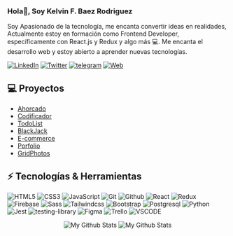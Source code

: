 ### Hola👋, Soy Kelvin F. Baez Rodriguez  
                                                         
Soy Apasionado de la tecnología, me encanta convertir ideas en realidades, Actualmente estoy en formación como Frontend Developer, específicamente con React.js y Redux y algo más 💻. Me encanta el desarrollo web y estoy abierto a aprender nuevas tecnologías.


[![LinkedIn](https://img.shields.io/badge/Kelvin_F.-0077B5?style=for-the-badge&logo=linkedin&logoColor=white&labelColor=101010)](https://www.linkedin.com/in/kelvin-f-baez-rodriguez-frontend-developer-student/)
[![Twitter](https://img.shields.io/badge/@KelvinFBR-1DA1F2?style=for-the-badge&logo=twitter&logoColor=white&labelColor=101010)](https://twitter.com/KelvinFBR)
[![telegram](https://img.shields.io/badge/KelvinFBR-0077B5?style=for-the-badge&logo=telegram&logoColor=white&labelColor=101010)](https://t.me/KelvinFBR)
[![Web](https://img.shields.io/badge/KelvinF.com-1DA1F2?style=for-the-badge&logo=dev.to&logoColor=white&labelColor=101010)](https://kelvin-f-baez-rodriguez-frontend-dev.netlify.app/)
</br>     

<!-- <div aling="center">
  <img aling="center" alt="GIF" src="https://i.pinimg.com/originals/e4/26/70/e426702edf874b181aced1e2fa5c6cde.gif" />
</div> -->

<!--   <img aling="center" alt="GIF" src="https://i.pinimg.com/originals/e4/26/70/e426702edf874b181aced1e2fa5c6cde.gif" /> -->


## 💻 Proyectos   

* [Ahorcado](https://kelvinfbr.github.io/Ahorcado/)
* [Codificador](https://kelvinfbr.github.io/Encriptador/)
* [TodoList](https://kelvinfbr.github.io/TodoList/)
* [BlackJack](https://kelvinfbr.github.io/BlackJack/)
* [E-commerce](https://kelvinfbr.github.io/E-commerce-AluraGreek/index.html)
* [Porfolio](https://kelvin-f-baez-rodriguez-frontend-dev.netlify.app/)
* [GridPhotos](https://grid-photos-react.netlify.app/)

## ⚡ Tecnologías & Herramientas

![HTML5](https://img.shields.io/badge/HTML5-E34F26?style=for-the-badge&logo=html5&logoColor=white&labelColor=101010)
![CSS3](https://img.shields.io/badge/CSS3-1572B6?style=for-the-badge&logo=css3&logoColor=white&labelColor=101010)
![JavaScript](https://img.shields.io/badge/JavaScript-F7DF1E?style=for-the-badge&logo=javascript&logoColor=white&labelColor=101010)
![Git](https://img.shields.io/badge/Git-E44C30?style=for-the-badge&logo=git&logoColor=white&labelColor=101010)
![Github](https://img.shields.io/badge/Github-5f5f5f?style=for-the-badge&logo=github&logoColor=white&labelColor=101010)
![React](https://img.shields.io/badge/React-20232A?style=for-the-badge&logo=react&logoColor=61DAFB&labelColor=101010)
![Redux](https://img.shields.io/badge/Redux-593D88?style=for-the-badge&logo=redux&logoColor=white&labelColor=101010)
![Firebase](https://img.shields.io/badge/Firebase-039BE5?style=for-the-badge&logo=Firebase&logoColor=white&labelColor=101010)
![Sass](https://img.shields.io/badge/Sass-CC6699?style=for-the-badge&logo=sass&logoColor=white&labelColor=101010)
![Tailwindcss](https://img.shields.io/badge/Tailwind_CSS-38B2AC?style=for-the-badge&logo=Tailwindcss&logoColor=white&labelColor=101010)
![Bootstrap](https://img.shields.io/badge/Bootstrap-563D7C?style=for-the-badge&logo=bootstrap&logoColor=white&labelColor=101010)
![Postgresql](https://img.shields.io/badge/Postgresql-1572B6?style=for-the-badge&logo=Postgresql&logoColor=FFFFFF&labelColor=101010)
![Python](https://img.shields.io/badge/Python-1572B6?style=for-the-badge&logo=Python&logoColor=FFFFFF&labelColor=101010)
![Jest](https://img.shields.io/badge/Jest-323330?style=for-the-badge&logo=Jest&logoColor=FFFFFF&labelColor=101010)
![testing-library](https://img.shields.io/badge/testing%20library-323330?style=for-the-badge&logo=testing-library&logoColor=red&labelColor=101010)
![Figma](https://img.shields.io/badge/Figma-F24E1E?style=for-the-badge&logo=Figma&logoColor=FFFFFF&labelColor=101010)
![Trello](https://img.shields.io/badge/Trello-0052CC?style=for-the-badge&logo=Trello&logoColor=FFFFFF&labelColor=101010)
![VSCODE](https://img.shields.io/badge/VS-VSCode-1572B6?style=for-the-badge&logo=vscode3&logoColor=white&labelColor=101010)



<div align='center'>
  <img  src="https://github-readme-stats.vercel.app/api/top-langs/?username=KelvinFBR&layout=compact&theme=dark&count_private=true" alt="My Github Stats">
  
  <img  src="https://github-readme-stats.vercel.app/api?username=KelvinFBR&&show_icons=true&theme=dark&count_private=True&include_all_commits=True" alt="My Github Stats">
<div/> 


 <!-- <img align='center' alt="GIF" src="https://i.pinimg.com/originals/e4/26/70/e426702edf874b181aced1e2fa5c6cde.gif" /> -->
   
 <!-- https://github-readme-stats.vercel.app/api/top-langs/?username=KelvinFBR&layout=compact&theme=dark&count_private=true -->
  
  
<!-- 
<div align='center'>
  <img align="right" alt="GIF" src="https://media.giphy.com/media/836HiJc7pgzy8iNXCn/giphy.gif" />
<div/>  -->





<!-- 
<div align='center'>
  <img align="right" alt="GIF" src="https://media.giphy.com/media/836HiJc7pgzy8iNXCn/giphy.gif" />
<div/> -->
  










 
<!-- 
# Contactame

  <a href="https://www.linkedin.com/in/satyam-goyal26/">
    <img align="left" alt="Satyam Goyal | Linkedin" width="24px" src="https://github.com/SatYu26/SatYu26/blob/master/Assets/Linkedin.svg" />
  </a> &nbsp;&nbsp;
  <a href="https://twitter.com/SatYug26">
    <img align="left" alt="Satyam Goyal | Twitter" width="26px" src="https://github.com/SatYu26/SatYu26/blob/master/Assets/Twitter.svg" />
  </a> &nbsp;&nbsp;
  <a href="https://www.instagram.com/satyu.26/">
    <img align="left" alt="Satyam Goyal | Instagram" width="24px" src="https://github.com/SatYu26/SatYu26/blob/master/Assets/Instagram.svg" />
  </a> &nbsp;&nbsp;
  <a href="mailto:goyalsatyam8@gmail.com">
    <img align="left" alt="Satyam Goyal | Gmail" width="26px" src="https://github.com/SatYu26/SatYu26/blob/master/Assets/Gmail.svg" />
  </a>
 -->



<!-- contact git -->
<!-- <img src="https://github.com/SatYu26/SatYu26/blob/master/Assets/Handshake.gif" height="32px"> -->






<!-- futuros -->

<!-- gifs -->
<!-- <img align="right" alt="GIF" src="https://media.giphy.com/media/836HiJc7pgzy8iNXCn/giphy.gif" /> -->


<!-- <img src="https://img.shields.io/badge/-Sass-cc6699?style=flat&logo=sass&logoColor=ffffff"> -->
<!-- <img src="https://img.shields.io/badge/-React-000000?style=flat&logo=react&logoColor=00c8ff"> -->
<!--
**KelvinFBR/KelvinFBR** is a ✨ _special_ ✨ repository because its `README.md` (this file) appears on your GitHub profile.

Here are some ideas to get you started:

- 🔭 I’m currently working on ...
- 🌱 I’m currently learning ...
- 👯 I’m looking to collaborate on ...
- 🤔 I’m looking for help with ...
- 💬 Ask me about ...
- 📫 How to reach me: ...
- 😄 Pronouns: ...
- ⚡ Fun fact: ...
-->
